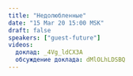 ```yaml
---
title: "Недолюбленные"
date: "15 Mar 20 15:00 MSK"
draft: false
speakers: ["guest-future"]
videos:
  доклад: _4Vg_ldCX3A
  обсуждение доклада: dMlOLhLDSBQ
---
```

